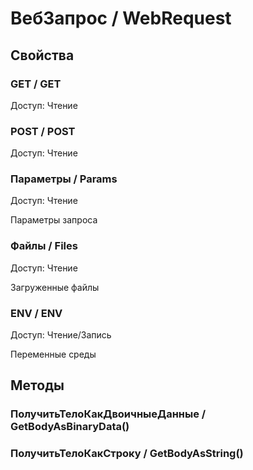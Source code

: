 
# ВебЗапрос / WebRequest
      

      
## Свойства
    
### GET / GET
Доступ: Чтение
### POST / POST
Доступ: Чтение
### Параметры / Params
Доступ: Чтение
    
    
Параметры запроса


  
  
### Файлы / Files
Доступ: Чтение
    
    
Загруженные файлы


  
  
### ENV / ENV
Доступ: Чтение/Запись
    
    
Переменные среды


  
  
## Методы
    
### ПолучитьТелоКакДвоичныеДанные / GetBodyAsBinaryData()
    
### ПолучитьТелоКакСтроку / GetBodyAsString()
    
    